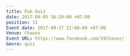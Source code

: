 ```yaml
---
title: Pub Quiz
date: 2017-09-05 16:20:00 +07:00
position: 11
Event date: 2017-09-27 21:00:00 +07:00
Venue: Chavez
Event URL: https://www.facebook.com/19Chavez/
Genre: quiz
---
```


